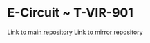 # E-Circuit ~ T-VIR-901

[Link to main repository](https://github.com/ressekkaki/E-Circuit)
[Link to mirror repository](https://github.com/EpitechMscProPromo2025/T-VIR-901-NAN_2)
